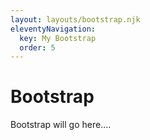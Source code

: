 ```yaml
---
layout: layouts/bootstrap.njk
eleventyNavigation:
  key: My Bootstrap
  order: 5
---
```

# Bootstrap

Bootstrap will go here....

